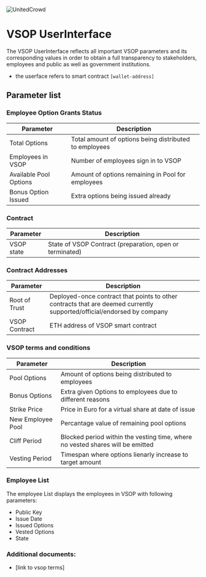 ![UnitedCrowd](https://staging.unitedcrowd.com/github/uc-Logos-gr-l.jpg)
# VSOP UserInterface
The VSOP UserInterface reflects all important VSOP parameters and its corresponding values in order to obtain a full transparency to stakeholders, employees and public as well as government institutions.
- the userface refers to smart contract `[wallet-address]`

## Parameter list
### Employee Option Grants Status
Parameter | Description
---------|------------
Total Options | Total amount of options being distributed to employees
Employees in VSOP | Number of employees sign in to VSOP
Available Pool Options | Amount of options remaining in Pool for employees
Bonus Option Issued | Extra options being issued already

### Contract
Parameter | Description
---------|------------
VSOP state | State of VSOP Contract (preparation, open or terminated)

### Contract Addresses
Parameter | Description
---------|------------
Root of Trust | Deployed-once contract that points to other contracts that are deemed currently supported/official/endorsed by company
VSOP Contract | ETH address of VSOP smart contract

### VSOP terms and conditions
Parameter | Description
---------|------------
Pool Options | Amount of options being distributed to employees
Bonus Options | Extra given Options to employees due to different reasons
Strike Price | Price in Euro for a virtual share at date of issue
New Employee Pool | Percantage value of remaining pool options
Cliff Period | Blocked period within the vesting time, where no vested shares will be emitted
Vesting Period | Timespan where options lienarly increase to target amount

### Employee List
The employee List displays the employees in VSOP with following parameters:
- Public Key
- Issue Date
- Issued Options
- Vested Options
- State

### Additional documents:
- [link to vsop terms]


